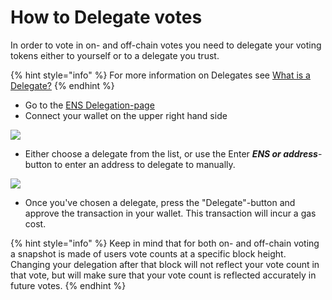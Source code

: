 # How to Delegate votes

In order to vote in on- and off-chain votes you need to delegate your voting tokens either to yourself or to a delegate you trust.

{% hint style="info" %}
For more information on Delegates see [What is a Delegate?](what-is-a-delegate.md)
{% endhint %}

* Go to the [ENS Delegation-page](https://delegate.ens.domains/delegate-ranking)
* Connect your wallet on the upper right hand side

![](../../.gitbook/assets/how\_to\_delegate\_votes\_1.png)

* Either choose a delegate from the list, or use the Enter _**ENS or address**_-button to enter an address to delegate to manually.

![](../../.gitbook/assets/how\_to\_delegate\_votes\_2.png)

* Once you've chosen a delegate, press the "Delegate"-button and approve the transaction in your wallet. This transaction will incur a gas cost.

{% hint style="info" %}
Keep in mind that for both on- and off-chain voting a snapshot is made of users vote counts at a specific block height. Changing your delegation after that block will not reflect your vote count in that vote, but will make sure that your vote count is reflected accurately in future votes.
{% endhint %}
